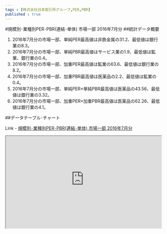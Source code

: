 ```yaml
--- 
tags : [株式会社日本取引所グループ,PER,PBR] 
published : true
---
```

#規模別･業種別PER･PBR(連結･単体) 市場一部 2016年7月分 
##統計データ概要
1. 2016年7月分の市場一部、単純PER最高値は非鉄金属の31.2、最低値は銀行業の8.3。
1. 2016年7月分の市場一部、単純PBR最高値はサービス業の1.9、最低値は鉱業、銀行業の0.4。
1. 2016年7月分の市場一部、加重PER最高値は鉱業の63.6、最低値は銀行業の8.2。
1. 2016年7月分の市場一部、加重PBR最高値は医薬品の2.2、最低値は鉱業の0.4。
1. 2016年7月分の市場一部、単純PER×単純PBR最高値は医薬品の43.56、最低値は銀行業の3.32。
1. 2016年7月分の市場一部、加重PER×加重PBR最高値は医薬品の62.26、最低値は銀行業の4.1。

    
##データテーブル･チャート

Link - [規模別･業種別PER･PBR(連結･単体) 市場一部 2016年7月分 ](
http://knowledgevault.saecanet.com/charts/am-consulting.co.jp-2016-08-10-15-41-29.html
)


<iframe src="
http://knowledgevault.saecanet.com/charts/am-consulting.co.jp-2016-08-10-15-41-29.html
" width="100%" height="300px"></iframe>